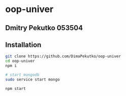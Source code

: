 # oop-univer

## Dmitry Pekutko 053504

## Installation
```bash
git clone https://github.com/DimaPekutko/oop-univer
cd oop-univer
npm i

# start mongodb
sudo service start mongo

npm start
```
